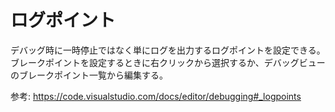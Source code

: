 # ログポイント

デバッグ時に一時停止ではなく単にログを出力するログポイントを設定できる。  
ブレークポイントを設定するときに右クリックから選択するか、デバッグビューのブレークポイント一覧から編集する。

参考: https://code.visualstudio.com/docs/editor/debugging#_logpoints
